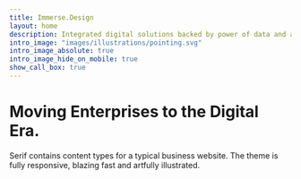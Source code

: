 ```yaml
---
title: Immerse.Design
layout: home
description: Integrated digital solutions backed by power of data and analytics.
intro_image: "images/illustrations/pointing.svg"
intro_image_absolute: true
intro_image_hide_on_mobile: true
show_call_box: true
---
```


# Moving Enterprises to the Digital Era.

Serif contains content types for a typical business website. The theme is fully responsive, blazing fast and artfully illustrated.
